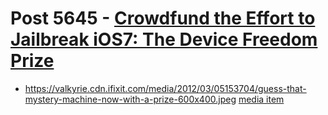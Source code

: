 # Post 5645 - [Crowdfund the Effort to Jailbreak iOS7: The Device Freedom Prize](https://www.ifixit.com/News/5645/crowdfund-the-effort-to-jailbreak-ios7)

- https://valkyrie.cdn.ifixit.com/media/2012/03/05153704/guess-that-mystery-machine-now-with-a-prize-600x400.jpeg [media item](media-28359.md)